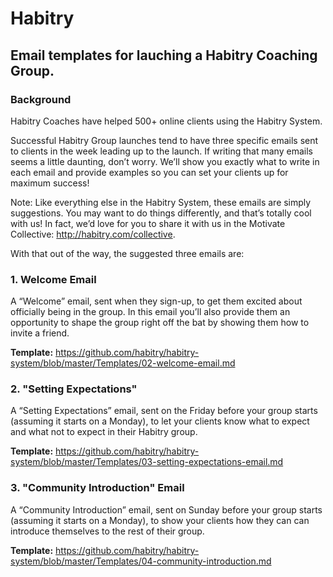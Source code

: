 # Habitry
## Email templates for lauching a Habitry Coaching Group.
### Background

Habitry Coaches have helped 500+ online clients using the Habitry System.

Successful Habitry Group launches tend to have three specific emails sent to clients in the week leading up to the launch. If writing that many emails seems a little daunting, don’t worry. We’ll show you exactly what to write in each email and provide examples so you can set your clients up for maximum success!

Note: Like everything else in the Habitry System, these emails are simply suggestions. You may want to do things differently, and that’s totally cool with us! In fact, we’d love for you to share it with us in the Motivate Collective: http://habitry.com/collective.

With that out of the way, the suggested three emails are:

### 1. Welcome Email ###
A “Welcome” email, sent when they sign-up, to get them excited about officially being in the group. In this email you’ll also provide them an opportunity to shape the group right off the bat by showing them how to invite a friend. 

**Template:** https://github.com/habitry/habitry-system/blob/master/Templates/02-welcome-email.md

### 2. "Setting Expectations" ###
A “Setting Expectations” email, sent on the Friday before your group starts (assuming it starts on a Monday), to let your clients know what to expect and what not to expect in their Habitry group. 

**Template:** https://github.com/habitry/habitry-system/blob/master/Templates/03-setting-expectations-email.md

### 3. "Community Introduction" Email ###
A “Community Introduction” email, sent on Sunday before your group starts (assuming it starts on a Monday), to show your clients how they can  can introduce themselves to the rest of their group.

**Template:** https://github.com/habitry/habitry-system/blob/master/Templates/04-community-introduction.md
